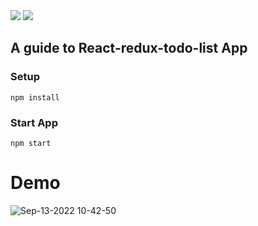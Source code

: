 <div>
<img src="https://img.shields.io/badge/react-61DAFB?style=for-the-badge&logo=react&logoColor=black"> 
<img src="https://img.shields.io/badge/redux-764ABC?style=for-the-badge&logo=redux&logoColor=white"> 
</div>

## A guide to React-redux-todo-list App

### Setup
```
npm install
```
### Start App
```
npm start
```

# Demo 
![Sep-13-2022 10-42-50](https://user-images.githubusercontent.com/32887635/189788874-00a559d7-6b86-49c6-9c39-94b6aa1be76f.gif)
